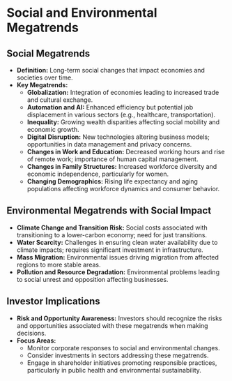 # Social and Environmental Megatrends
## Social Megatrends
- **Definition:** Long-term social changes that impact economies and societies over time.
- **Key Megatrends:**
  - **Globalization:** Integration of economies leading to increased trade and cultural exchange.
  - **Automation and AI:** Enhanced efficiency but potential job displacement in various sectors (e.g., healthcare, transportation).
  - **Inequality:** Growing wealth disparities affecting social mobility and economic growth.
  - **Digital Disruption:** New technologies altering business models; opportunities in data management and privacy concerns.
  - **Changes in Work and Education:** Decreased working hours and rise of remote work; importance of human capital management.
  - **Changes in Family Structures:** Increased workforce diversity and economic independence, particularly for women.
  - **Changing Demographics:** Rising life expectancy and aging populations affecting workforce dynamics and consumer behavior.

## Environmental Megatrends with Social Impact
- **Climate Change and Transition Risk:** Social costs associated with transitioning to a lower-carbon economy; need for just transitions.
- **Water Scarcity:** Challenges in ensuring clean water availability due to climate impacts; requires significant investment in infrastructure.
- **Mass Migration:** Environmental issues driving migration from affected regions to more stable areas.
- **Pollution and Resource Degradation:** Environmental problems leading to social unrest and opposition affecting businesses.

## Investor Implications
- **Risk and Opportunity Awareness:** Investors should recognize the risks and opportunities associated with these megatrends when making decisions.
- **Focus Areas:**
  - Monitor corporate responses to social and environmental changes.
  - Consider investments in sectors addressing these megatrends.
  - Engage in shareholder initiatives promoting responsible practices, particularly in public health and environmental sustainability.


